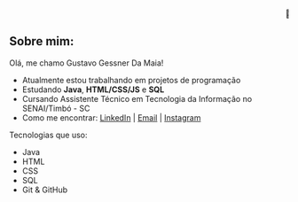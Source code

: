 <marquee direction="left" scrollamount="10">🚀 Bem-vindo ao meu GitHub!</marquee>


## Sobre mim:

Olá, me chamo Gustavo Gessner Da Maia!

- Atualmente estou trabalhando em projetos de programação
- Estudando **Java**, **HTML/CSS/JS** e **SQL**
- Cursando Assistente Técnico em Tecnologia da Informação no SENAI/Timbó - SC
- Como me encontrar: [LinkedIn](https://www.linkedin.com/in/gustavo-gessner-da-maia-989437314) | [Email](mailto:gustavo_g_da-maia@estudante.sesisenai.org.br) | [Instagram](https://www.instagram.com/gustavo._gm_/)

Tecnologias que uso:
- Java
- HTML
- CSS 
- SQL
- Git & GitHub


